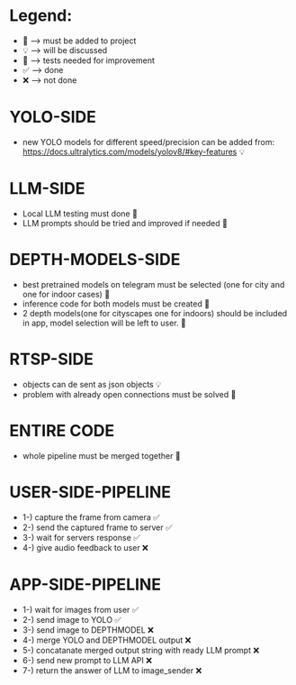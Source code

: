 # Legend:
* 🎫 --> must be added to project
* 💡 --> will be discussed
* 📏 --> tests needed for improvement
* ✅ --> done
* ❌ --> not done

# YOLO-SIDE
- new YOLO models for different speed/precision can be added from: https://docs.ultralytics.com/models/yolov8/#key-features 💡

# LLM-SIDE
- Local LLM testing must done 🎫
- LLM prompts should be tried and improved if needed 📏

# DEPTH-MODELS-SIDE
- best pretrained models on telegram must be selected (one for city and one for indoor cases) 🎫
- inference code for both models must be created 🎫
- 2 depth models(one for cityscapes one for indoors) should be included in app, model selection will be left to user. 📏

# RTSP-SIDE
- objects can de sent as json objects 💡
- problem with already open connections must be solved 🎫

# ENTIRE CODE
- whole pipeline must be merged together 🎫

# USER-SIDE-PIPELINE
- 1-) capture the frame from camera ✅
- 2-) send the captured frame to server ✅
- 3-) wait for servers response ✅
- 4-) give audio feedback to user ❌

# APP-SIDE-PIPELINE
- 1-) wait for images from user ✅
- 2-) send image to YOLO ✅
- 3-) send image to DEPTHMODEL ❌
- 4-) merge YOLO and DEPTHMODEL output ❌
- 5-) concatanate merged output string with ready LLM prompt ❌
- 6-) send new prompt to LLM API ❌
- 7-) return the answer of LLM to image_sender ❌